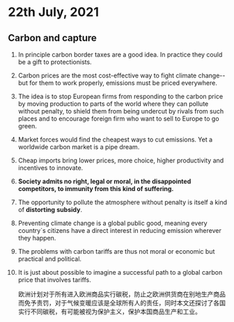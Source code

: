 # 22th July, 2021

## Carbon and capture

1. In principle carbon border taxes are a good idea. In practice they could be a gift to protectionists.

2. Carbon prices are the most cost-effective way to fight climate change--but for them to work properly, emissions must be priced everywhere.

3. The idea is to stop European firms from responding to the carbon price by moving production to parts of the world where they can pollute without penalty, to shield them from being undercut by rivals from such places and to encourage foreign firm who want to sell to Europe to go green.

4. Market forces would find the cheapest ways to cut emissions. Yet a worldwide carbon market is a pipe dream.

5. Cheap imports bring lower prices, more choice, higher productivity and incentives to innovate.

6. **Society admits no right, legal or moral, in the disappointed competitors, to immunity from this kind of suffering.**

7. The opportunity to pollute the atmosphere without penalty is itself a kind of **distorting** **subsidy**.

8. Preventing climate change is a global public good, meaning every country`s citizens have a direct interest in reducing emission wherever they happen.

9. The problems with carbon tariffs are thus not moral or economic but practical and political.

10. It is just about possible to imagine a successful path to a global carbon price that involves tariffs.

    欧洲计划对于所有进入欧洲商品实行碳税，防止之欧洲供货商在别地生产商品而免予责罚，对于气候变暖应该是全球所有人的责任，同时本文还探讨了各国实行不同碳税，有可能被视为保护主义，保护本国商品生产和工业。